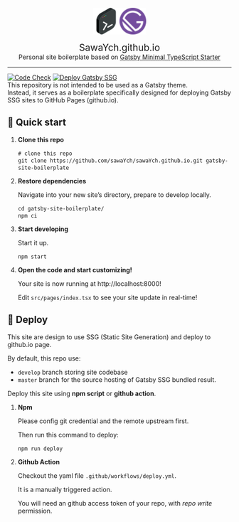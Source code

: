 <p align="center"><a href="https://github.com/sawaYch/sawaYch.github.io"><img alt="icon" src="./src/images/favicon.webp" width="60" /></a><a href="https://www.gatsbyjs.com"><img alt="icon" src="./src/images/gatsby.svg" width="60" /></a></p>
<div align="center" style="font-size:1.5em">
  SawaYch.github.io
</div><div align="center" style="font-size:1em">Personal site boilerplate based on <a href="https://github.com/gatsbyjs/gatsby-starter-minimal-ts" target="_blank" rel="noopener noreferrer">Gatsby Minimal TypeScript Starter</a></div>

---
[![Code Check](https://github.com/sawaYch/sawaYch.github.io/actions/workflows/code-check.yml/badge.svg?branch=develop)](https://github.com/sawaYch/sawaYch.github.io/actions/workflows/code-check.yml)
[![Deploy Gatsby SSG](https://github.com/sawaYch/sawaYch.github.io/actions/workflows/deploy.yml/badge.svg)](https://github.com/sawaYch/sawaYch.github.io/actions/workflows/deploy.yml)  
This repository is not intended to be used as a Gatsby theme.  
Instead, it serves as a boilerplate specifically designed for deploying Gatsby SSG sites to GitHub Pages (github.io).

## 🚀 Quick start

1. **Clone this repo**

   ```shell
   # clone this repo
   git clone https://github.com/sawaYch/sawaYch.github.io.git gatsby-site-boilerplate
   ```

2. **Restore dependencies**

   Navigate into your new site’s directory, prepare to develop locally.

   ```shell
   cd gatsby-site-boilerplate/
   npm ci
   ```

3. **Start developing**

   Start it up.

   ```shell
   npm start
   ```

4. **Open the code and start customizing!**

   Your site is now running at http://localhost:8000!

   Edit `src/pages/index.tsx` to see your site update in real-time!

## 🧰 Deploy

This site are design to use SSG (Static Site Generation) and deploy to github.io page.  

By default, this repo use:  
  - `develop` branch storing site codebase
  - `master` branch for the source hosting of Gatsby SSG bundled result.  

Deploy this site using **npm script** or **github action**.

1. **Npm**

   Please config git credential and the remote upstream first.

   Then run this command to deploy:

   ```shell
   npm run deploy
   ```

2. **Github Action**

   Checkout the yaml file `.github/workflows/deploy.yml`.

   It is a manually triggered action.

   You will need an github access token of your repo, with _repo write_ permission.

